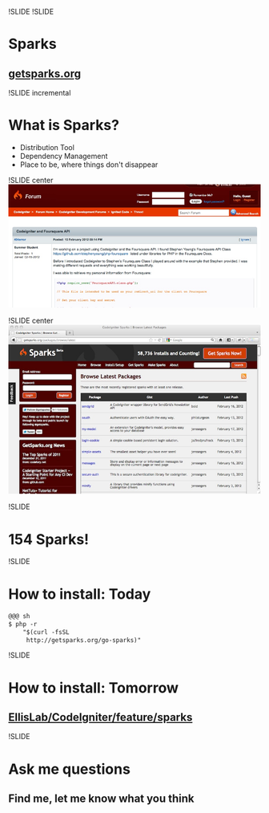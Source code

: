 !SLIDE
!SLIDE
# Sparks
## [getsparks.org](http://getsparks.org/)


!SLIDE incremental
# What is Sparks?
* Distribution Tool
* Dependency Management
* Place to be, where things don't disappear


!SLIDE center
![Forum](../images/forum.jpg "Forum")


!SLIDE center
![getsparks](../images/getsparks.jpg "getsparks")


!SLIDE
# 154 Sparks!


!SLIDE
# How to install: Today
	@@@ sh
	$ php -r
		"$(curl -fsSL
		 http://getsparks.org/go-sparks)"


!SLIDE
# How to install: Tomorrow
## [EllisLab/CodeIgniter/feature/sparks](https://github.com/EllisLab/CodeIgniter/tree/feature/sparks)


!SLIDE
# Ask me questions
## Find me, let me know what you think
